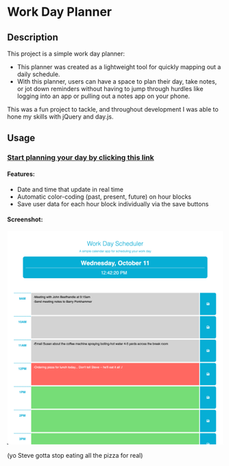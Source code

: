 # Work Day Planner

## Description

This project is a simple work day planner:

- This planner was created as a lightweight tool for quickly mapping out a daily schedule.
- With this planner, users can have a space to plan their day, take notes, or jot down reminders without having to jump through hurdles like logging into an app or pulling out a notes app on your phone.

This was a fun project to tackle, and throughout development I was able to hone my skills with jQuery and day.js.

## Usage

### [Start planning your day by clicking this link](https://abealberts.github.io/work-day-scheduler/)

#### Features:
- Date and time that update in real time
- Automatic color-coding (past, present, future) on hour blocks
- Save user data for each hour block individually via the save buttons

#### Screenshot:

![Screenshot of work day planner app](./Assets/Images/work-day-scheduler-ss.png)

(yo Steve gotta stop eating all the pizza for real)